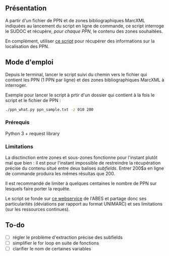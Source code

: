 ## Présentation

A partir d'un fichier de PPN et de zones bibliographiques MarcXML indiquées au lancement du script en ligne de commande, 
ce script interroge le SUDOC et récupère, *pour chaque PPN*, le contenu des zones souhaitées. 

En complément, utiliser [ce script](https://github.com/m-salvadori/ppn_where) pour récupérer
des informations sur la localisation des PPN.

## Mode d'emploi

Depuis le terminal, lancer le script suivi du chemin vers le fichier qui contient les PPN (1 PPN par ligne) et des zones bibliographiques MarcXML à interroger.

Exemple pour lancer le script à prtir d'un dossier qui contient à la fois le script et le fichier de PPN :

```bash
./ppn_what.py ppn_sample.txt -z 010 200
```

### Prérequis

Python 3 + request library

### Limitations

La disctinction entre zones et sous-zones fonctionne pour l'instant plutôt mal que bien : il est pour l'instant impossible de restreindre
la récupération précise du contenu situé entre deux balises *subfields*. Entrer 200$a en ligne de commande produira les mêmes résultas que 200.

Il est recommandé de limiter à quelques centaines le nombre de PPN sur lesquels faire porter la requête.

Le script se fonde sur [ce webservice](https://documentation.abes.fr/sudoc/manuels/administration/aidewebservices/index.html#SudocMarcXML) de l'ABES
et partage donc ses particularités (déviations par rapport au format UNIMARC) et ses limitations (sur les ressources continues).

## To-do

- [ ] régler le problème d'extraction précise des subfields
- [ ] simplifier le for loop en suite de fonctions
- [ ] clarifier le nom de certaines variables